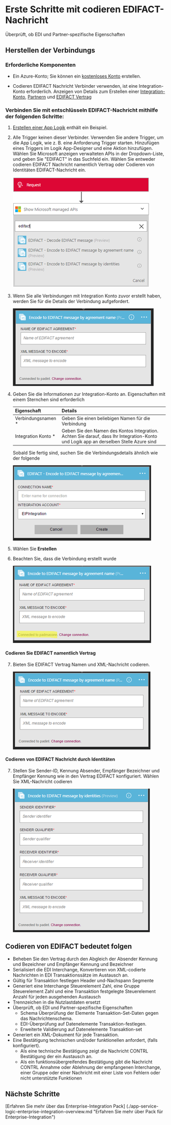 <properties 
    pageTitle="Erfahren Sie mehr über Enterprise Integration Pack codieren EDIFACT Nachricht Connctor | Microsoft Azure-App-Verwaltungsdienst | Microsoft Azure" 
    description="Informationen Sie zum Verwenden von Partner mit der apps Enterprise Integration Pack und Logik" 
    services="logic-apps" 
    documentationCenter=".net,nodejs,java"
    authors="padmavc" 
    manager="erikre" 
    editor=""/>

<tags 
    ms.service="logic-apps" 
    ms.workload="integration" 
    ms.tgt_pltfrm="na" 
    ms.devlang="na" 
    ms.topic="article" 
    ms.date="08/15/2016" 
    ms.author="padmavc"/>

# <a name="get-started-with-encode-edifact-message"></a>Erste Schritte mit codieren EDIFACT-Nachricht

Überprüft, ob EDI und Partner-spezifische Eigenschaften 

## <a name="create-the-connection"></a>Herstellen der Verbindungs

### <a name="prerequisites"></a>Erforderliche Komponenten

* Ein Azure-Konto; Sie können ein [kostenloses Konto](https://azure.microsoft.com/free) erstellen.

* Codieren EDIFACT Nachricht Verbinder verwenden, ist eine Integration-Konto erforderlich. Anzeigen von Details zum Erstellen einer [Integration-Konto](./app-service-logic-enterprise-integration-create-integration-account.md), [Partnern](./app-service-logic-enterprise-integration-partners.md) und [EDIFACT Vertrag](./app-service-logic-enterprise-integration-edifact.md)

### <a name="connect-to-decode-edifact-message-using-the-following-steps"></a>Verbinden Sie mit entschlüsseln EDIFACT-Nachricht mithilfe der folgenden Schritte:

1. [Erstellen einer App Logik](./app-service-logic-create-a-logic-app.md) enthält ein Beispiel.

2. Alle Trigger keinen dieser Verbinder. Verwenden Sie andere Trigger, um die App Logik, wie z. B. eine Anforderung Trigger starten.  Hinzufügen eines Triggers im Logik App-Designer und eine Aktion hinzufügen.  Wählen Sie Microsoft anzeigen verwalteten APIs in der Dropdown-Liste, und geben Sie "EDIFACT" in das Suchfeld ein.  Wählen Sie entweder codieren EDIFACT Nachricht namentlich Vertrag oder Codieren von Identitäten EDIFACT-Nachricht ein.

    ![EDIFACT suchen](./media/app-service-logic-enterprise-integration-edifactorconnector/edifactdecodeimage1.png)  

3. Wenn Sie alle Verbindungen mit Integration Konto zuvor erstellt haben, werden Sie für die Details der Verbindung aufgefordert.

    ![Integration Kontoverbindung erstellen](./media/app-service-logic-enterprise-integration-edifactorconnector/edifactencodeimage1.png)  

4. Geben Sie die Informationen zur Integration-Konto an.  Eigenschaften mit einem Sternchen sind erforderlich

  	| Eigenschaft | Details |
  	| -------- | ------- |
  	| Verbindungsnamen * | Geben Sie einen beliebigen Namen für die Verbindung |
  	| Integration Konto * | Geben Sie den Namen des Kontos Integration. Achten Sie darauf, dass Ihr Integration-Konto und Logik app an derselben Stelle Azure sind 

    Sobald Sie fertig sind, suchen Sie die Verbindungsdetails ähnlich wie der folgende

    ![Integration Kontoverbindung](./media/app-service-logic-enterprise-integration-edifactorconnector/edifactencodeimage2.png)
    
5. Wählen Sie **Erstellen**
    
6. Beachten Sie, dass die Verbindung erstellt wurde

    ![Informationen zur Integration Konto-Verbindung](./media/app-service-logic-enterprise-integration-edifactorconnector/edifactencodeimage4.png)
    
#### <a name="encode-edifact-message-by-agreement-name"></a>Codieren Sie EDIFACT namentlich Vertrag

7.  Bieten Sie EDIFACT Vertrag Namen und XML-Nachricht codieren.

    ![Bereitstellen von Pflichtfelder](./media/app-service-logic-enterprise-integration-edifactorconnector/edifactencodeimage6.png)
    
#### <a name="encode-edifact-message-by-identities"></a>Codieren von EDIFACT Nachricht durch Identitäten

7. Stellen Sie Sender-ID, Kennung Absender, Empfänger Bezeichner und Empfänger Kennung wie in den Vertrag EDIFACT konfiguriert.  Wählen Sie XML-Nachricht codieren

    ![Bereitstellen von Pflichtfelder](./media/app-service-logic-enterprise-integration-edifactorconnector/edifactencodeimage7.png)
    
## <a name="edifact-encode-does-following"></a>Codieren von EDIFACT bedeutet folgen

* Beheben Sie den Vertrag durch den Abgleich der Absender Kennung und Bezeichner und Empfänger Kennung und Bezeichner
* Serialisiert die EDI Interchange, Konvertieren von XML-codierte Nachrichten in EDI Transaktionssätze im Austausch an.
* Gültig für Transaktion festlegen Header und-Nachspann Segmente
* Generiert eine Interchange Steuerelement Zahl, eine Gruppe Steuerelement Zahl und eine Transaktion festgelegte Steuerelement Anzahl für jeden ausgehenden Austausch
* Trennzeichen in die Nutzlastdaten ersetzt
* Überprüft, ob EDI und Partner-spezifische Eigenschaften
    * Schema Überprüfung der Elemente Transaktion-Set-Daten gegen das Nachrichtenschema.
    * EDI-Überprüfung auf Datenelemente Transaktion-festlegen.
    * Erweiterte Validierung auf Datenelemente Transaktion-set
* Generiert ein XML-Dokument für jede Transaktion.
* Eine Bestätigung technischen und/oder funktionellen anfordert, (falls konfiguriert).
    * Als eine technische Bestätigung zeigt die Nachricht CONTRL Bestätigung der ein Austausch an.
    * Als ein funktionsübergreifendes Bestätigung gibt die Nachricht CONTRL Annahme oder Ablehnung der empfangenen Interchange, einer Gruppe oder einer Nachricht mit einer Liste von Fehlern oder nicht unterstützte Funktionen

## <a name="next-steps"></a>Nächste Schritte

[Erfahren Sie mehr über das Enterprise-Integration Pack] (./app-service-logic-enterprise-integration-overview.md "Erfahren Sie mehr über Pack für Enterprise-Integration") 